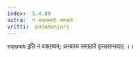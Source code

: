 ```yaml
---
index:  5.4.89
sutra:  न सङ्खयादेः समाहारे
vritti:  padamanjari
---
```


`सङ्खयादेः` इति न वक्तव्यम्; अन्यस्य समाहारे वृत्त्यसम्भवात् ।।

